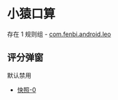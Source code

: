 # 小猿口算

存在 1 规则组 - [com.fenbi.android.leo](/src/apps/com.fenbi.android.leo.ts)

## 评分弹窗

默认禁用

- [快照-0](https://i.gkd.li/import/13226140)
